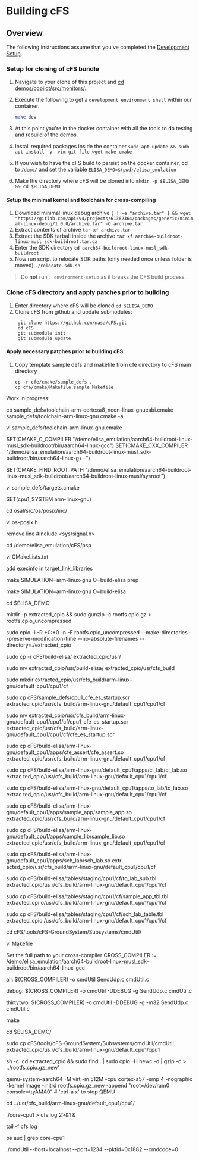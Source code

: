 # Building cFS

## Overview

The following instructions assume that you've completed the [Development Setup](./Development.md).


### Setup for cloning of cFS bundle

1) Navigate to your clone of this project and [cd demos/copilot/src/monitors/](../copilot/src/monitors/).
2) Execute the following to get a `development environment shell` within our container.

   ```bash
   make dev
   ```
3) At this point you're in the docker container with all the tools to do testing and rebuild of the demos.
4) Install required packages inside the container `sudo apt update && sudo apt install -y  vim git file wget make cmake` 
5) If you wish to have the cFS build to persist on the docker container, cd to `/demo/` and set the variable `ELISA_DEMO=$(pwd)/elisa_emulation`
6) Make the directory where cFS will be cloned into `mkdir -p $ELISA_DEMO && cd $ELISA_DEMO`

#### Setup the minimal kernel and toolchain for cross-compiling

1) Download minimal linux debug archive `[ ! -e "archive.tar" ] && wget "https://gitlab.com/api/v4/projects/61362364/packages/generic/minimal-linux-debug/1.0.0/archive.tar" -O archive.tar`
2) Extract contents of archive `tar xf archive.tar`
3) Extract the SDK tarball inside the archive `tar xf aarch64-buildroot-linux-musl_sdk-buildroot.tar.gz`
4) Enter the SDK directory `cd aarch64-buildroot-linux-musl_sdk-buildroot`
5) Now run script to relocate SDK paths (only needed once unless folder is moved) `./relocate-sdk.sh`  
> Do **not** run `. environment-setup` as it breaks the CFS build process.

### Clone cFS directory and apply patches prior to building

1) Enter directory where cFS will be cloned `cd $ELISA_DEMO`
2) Clone cFS from github and update submodules: 
   ```
    git clone https://github.com/nasa/cFS.git
    cd cFS
    git submodule init
    git submodule update
   ```

#### Apply necessary patches prior to building cFS
1. Copy template sample defs and makefile from cfe directory to cFS main directory
   ```
   cp -r cfe/cmake/sample_defs .
   cp cfe/cmake/Makefile.sample Makefile
   ```

Work in progress:

cp sample_defs/toolchain-arm-cortexa8_neon-linux-gnueabi.cmake sample_defs/toolchain-arm-linux-gnu.cmake -a

vi sample_defs/toolchain-arm-linux-gnu.cmake

SET(CMAKE_C_COMPILER                    "/demo/elisa_emulation/aarch64-buildroot-linux-musl_sdk-buildroot/bin/aarch64-linux-gcc")
SET(CMAKE_CXX_COMPILER                  "/demo/elisa_emulation/aarch64-buildroot-linux-musl_sdk-buildroot/bin/aarch64-linux-g++")


SET(CMAKE_FIND_ROOT_PATH                "/demo/elisa_emulation/aarch64-buildroot-linux-musl_sdk-buildroot/aarch64-buildroot-linux-musl/sysroot")

vi sample_defs/targets.cmake

SET(cpu1_SYSTEM arm-linux-gnu)

cd osal/src/os/posix/inc/

vi os-posix.h

remove line #include <sys/signal.h>

cd /demo/elisa_emulation/cFS/psp

vi CMakeLists.txt

add execinfo in target_link_libraries

make SIMULATION=arm-linux-gnu O=build-elisa prep

make SIMULATION=arm-linux-gnu O=build-elisa

cd $ELISA_DEMO

mkdir -p extracted_cpio && sudo gunzip -c rootfs.cpio.gz > rootfs.cpio_uncompressed

sudo cpio -i -R +0:+0 -n -F rootfs.cpio_uncompressed --make-directories --preserve-modification-time --no-absolute-filenames --directory=./extracted_cpio

sudo cp -r cFS/build-elisa/ extracted_cpio/usr/

sudo mv extracted_cpio/usr/build-elisa/ extracted_cpio/usr/cfs_build

sudo mkdir extracted_cpio/usr/cfs_build/arm-linux-gnu/default_cpu1/cpu1/cf

sudo cp cFS/sample_defs/cpu1_cfe_es_startup.scr extracted_cpio/usr/cfs_build/arm-linux-gnu/default_cpu1/cpu1/cf

sudo mv extracted_cpio/usr/cfs_build/arm-linux-gnu/default_cpu1/cpu1/cf/cpu1_cfe_es_startup.scr extracted_cpio/usr/cfs_build/arm-linux-gnu/default_cpu1/cpu1/cf/cfe_es_startup.scr

sudo cp cFS/build-elisa/arm-linux-gnu/default_cpu1/apps/cfe_assert/cfe_assert.so extracted_cpio/usr/cfs_build/arm-linux-gnu/default_cpu1/cpu1/cf

sudo cp cFS/build-elisa/arm-linux-gnu/default_cpu1/apps/ci_lab/ci_lab.so extrac
ted_cpio/usr/cfs_build/arm-linux-gnu/default_cpu1/cpu1/cf

sudo cp cFS/build-elisa/arm-linux-gnu/default_cpu1/apps/to_lab/to_lab.so extrac
ted_cpio/usr/cfs_build/arm-linux-gnu/default_cpu1/cpu1/cf

sudo cp cFS/build-elisa/arm-linux-gnu/default_cpu1/apps/sample_app/sample_app.so extracted_cpio/usr/cfs_build/arm-linux-gnu/default_cpu1/cpu1/cf

sudo cp cFS/build-elisa/arm-linux-gnu/default_cpu1/apps/sample_lib/sample_lib.so extracted_cpio/usr/cfs_build/arm-linux-gnu/default_cpu1/cpu1/cf

sudo cp cFS/build-elisa/arm-linux-gnu/default_cpu1/apps/sch_lab/sch_lab.so extr
acted_cpio/usr/cfs_build/arm-linux-gnu/default_cpu1/cpu1/cf

sudo cp cFS/build-elisa/tables/staging/cpu1/cf/to_lab_sub.tbl extracted_cpio/us
r/cfs_build/arm-linux-gnu/default_cpu1/cpu1/cf

sudo cp cFS/build-elisa/tables/staging/cpu1/cf/sample_app_tbl.tbl extracted_cpi
o/usr/cfs_build/arm-linux-gnu/default_cpu1/cpu1/cf

sudo cp cFS/build-elisa/tables/staging/cpu1/cf/sch_lab_table.tbl extracted_cpio
/usr/cfs_build/arm-linux-gnu/default_cpu1/cpu1/cf

cd cFS/tools/cFS-GroundSystem/Subsystems/cmdUtil/

vi Makefile

Set the full path to your cross-compiler
CROSS_COMPILER := /demo/elisa_emulation/aarch64-buildroot-linux-musl_sdk-buildroot/bin/aarch64-linux-gcc

all:
        $(CROSS_COMPILER) -o cmdUtil SendUdp.c cmdUtil.c

debug:
        $(CROSS_COMPILER) -o cmdUtil -DDEBUG -g SendUdp.c cmdUtil.c

thirtytwo:
        $(CROSS_COMPILER) -o cmdUtil -DDEBUG -g -m32 SendUdp.c cmdUtil.c

make

cd $ELISA_DEMO/

sudo cp cFS/tools/cFS-GroundSystem/Subsystems/cmdUtil/cmdUtil extracted_cpio/us
r/cfs_build/arm-linux-gnu/default_cpu1/cpu1

sh -c 'cd extracted_cpio && sudo find . | sudo cpio -H newc -o | gzip -c > ../rootfs.cpio.gz_new'

qemu-system-aarch64 -M virt -m 512M -cpu cortex-a57 -smp 4 -nographic -kernel Image -initrd rootfs.cpio.gz_new -append "root=/dev/ram0 console=ttyAMA0"    # 'ctrl-a x' to stop QEMU

cd ../usr/cfs_build/arm-linux-gnu/default_cpu1/cpu1/

./core-cpu1 > cfs.log 2>&1 &

tail -f cfs.log

ps aux | grep core-cpu1

./cmdUtil --host=localhost --port=1234 --pktid=0x1882 --cmdcode=0